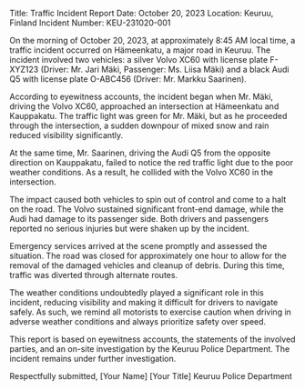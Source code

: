  Title: Traffic Incident Report
Date: October 20, 2023
Location: Keuruu, Finland
Incident Number: KEU-231020-001

On the morning of October 20, 2023, at approximately 8:45 AM local time, a traffic incident occurred on Hämeenkatu, a major road in Keuruu. The incident involved two vehicles: a silver Volvo XC60 with license plate F-XYZ123 (Driver: Mr. Jari Mäki, Passenger: Ms. Liisa Mäki) and a black Audi Q5 with license plate O-ABC456 (Driver: Mr. Markku Saarinen).

According to eyewitness accounts, the incident began when Mr. Mäki, driving the Volvo XC60, approached an intersection at Hämeenkatu and Kauppakatu. The traffic light was green for Mr. Mäki, but as he proceeded through the intersection, a sudden downpour of mixed snow and rain reduced visibility significantly.

At the same time, Mr. Saarinen, driving the Audi Q5 from the opposite direction on Kauppakatu, failed to notice the red traffic light due to the poor weather conditions. As a result, he collided with the Volvo XC60 in the intersection.

The impact caused both vehicles to spin out of control and come to a halt on the road. The Volvo sustained significant front-end damage, while the Audi had damage to its passenger side. Both drivers and passengers reported no serious injuries but were shaken up by the incident.

Emergency services arrived at the scene promptly and assessed the situation. The road was closed for approximately one hour to allow for the removal of the damaged vehicles and cleanup of debris. During this time, traffic was diverted through alternate routes.

The weather conditions undoubtedly played a significant role in this incident, reducing visibility and making it difficult for drivers to navigate safely. As such, we remind all motorists to exercise caution when driving in adverse weather conditions and always prioritize safety over speed.

This report is based on eyewitness accounts, the statements of the involved parties, and an on-site investigation by the Keuruu Police Department. The incident remains under further investigation.

Respectfully submitted,
[Your Name]
[Your Title]
Keuruu Police Department